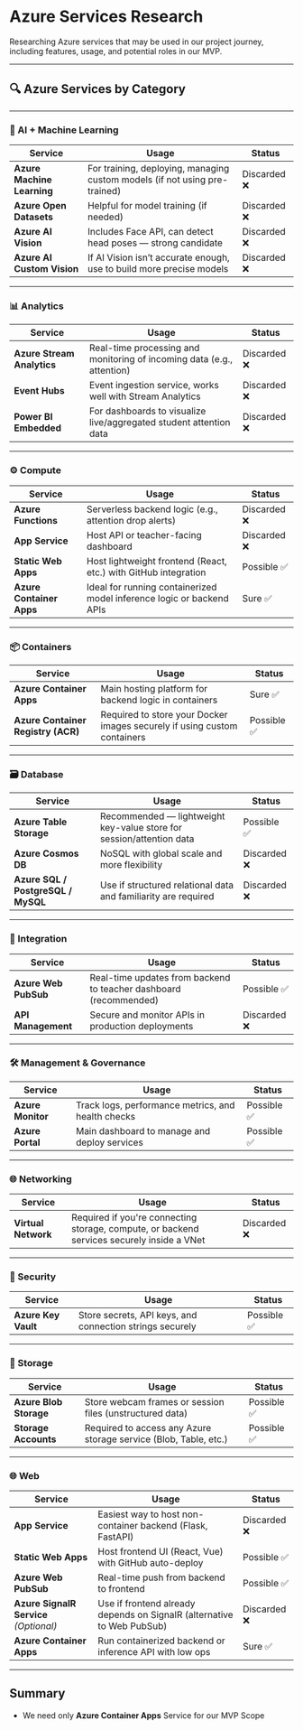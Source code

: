 # Azure Services Research

Researching Azure services that may be used in our project journey, including features, usage, and potential roles in our MVP.

---

## 🔍 Azure Services by Category

---

### 🧠 AI + Machine Learning
| Service | Usage | Status |
|--------|-------|-------|
| **Azure Machine Learning** | For training, deploying, managing custom models (if not using pre-trained) | Discarded ❌ |
| **Azure Open Datasets** | Helpful for model training (if needed) | Discarded ❌ |
| **Azure AI Vision** | Includes Face API, can detect head poses — strong candidate | Discarded ❌ |
| **Azure AI Custom Vision** | If AI Vision isn’t accurate enough, use to build more precise models | Discarded ❌ |

---

### 📊 Analytics
| Service | Usage | Status |
|--------|-------|-------|
| **Azure Stream Analytics** | Real-time processing and monitoring of incoming data (e.g., attention) | Discarded ❌ |
| **Event Hubs** | Event ingestion service, works well with Stream Analytics | Discarded ❌ |
| **Power BI Embedded** | For dashboards to visualize live/aggregated student attention data | Discarded ❌ |

---

### ⚙️ Compute
| Service | Usage | Status |
|--------|-------|-------|
| **Azure Functions** | Serverless backend logic (e.g., attention drop alerts) | Discarded ❌ |
| **App Service** | Host API or teacher-facing dashboard | Discarded ❌ |
| **Static Web Apps** | Host lightweight frontend (React, etc.) with GitHub integration | Possible ✅ |
| **Azure Container Apps** | Ideal for running containerized model inference logic or backend APIs | Sure ✅ |

---

### 📦 Containers
| Service | Usage | Status |
|--------|-------|-------|
| **Azure Container Apps** | Main hosting platform for backend logic in containers | Sure ✅ |
| **Azure Container Registry (ACR)** | Required to store your Docker images securely if using custom containers | Possible ✅ |

---

### 🗃️ Database
| Service | Usage | Status |
|--------|-------|-------|
| **Azure Table Storage** | Recommended — lightweight key-value store for session/attention data | Possible ✅ |
| **Azure Cosmos DB** | NoSQL with global scale and more flexibility | Discarded ❌ |
| **Azure SQL / PostgreSQL / MySQL** | Use if structured relational data and familiarity are required | Discarded ❌ |

---

### 🔄 Integration
| Service | Usage | Status |
|--------|-------|-------|
| **Azure Web PubSub** | Real-time updates from backend to teacher dashboard (recommended) | Possible ✅ |
| **API Management** | Secure and monitor APIs in production deployments | Discarded ❌ |

---

### 🛠️ Management & Governance
| Service | Usage | Status |
|--------|-------|-------|
| **Azure Monitor** | Track logs, performance metrics, and health checks | Possible ✅ |
| **Azure Portal** | Main dashboard to manage and deploy services | Possible ✅ |

---

### 🌐 Networking
| Service | Usage | Status |
|--------|-------|-------|
| **Virtual Network** | Required if you're connecting storage, compute, or backend services securely inside a VNet | Discarded ❌ |

---

### 🔐 Security
| Service | Usage | Status |
|--------|-------|-------|
| **Azure Key Vault** | Store secrets, API keys, and connection strings securely | Possible ✅ |

---

### 💾 Storage
| Service | Usage | Status |
|--------|-------|-------|
| **Azure Blob Storage** | Store webcam frames or session files (unstructured data) | Possible ✅ |
| **Storage Accounts** | Required to access any Azure storage service (Blob, Table, etc.) | Possible ✅ |

---

### 🌐 Web
| Service | Usage | Status |
|--------|-------|-------|
| **App Service** | Easiest way to host non-container backend (Flask, FastAPI) | Discarded ❌ |
| **Static Web Apps** | Host frontend UI (React, Vue) with GitHub auto-deploy | Possible ✅ |
| **Azure Web PubSub** | Real-time push from backend to frontend | Possible ✅ |
| **Azure SignalR Service** *(Optional)* | Use if frontend already depends on SignalR (alternative to Web PubSub) | Discarded ❌ |
| **Azure Container Apps** | Run containerized backend or inference API with low ops | Sure ✅ |


--- 

## Summary

- We need only **Azure Container Apps** Service for our MVP Scope


